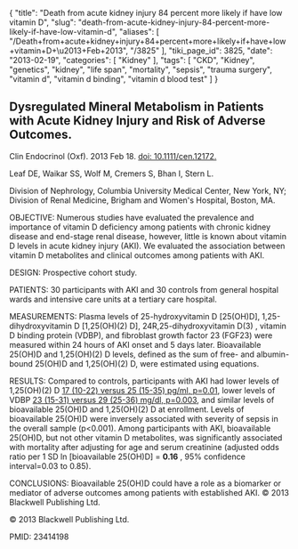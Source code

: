 {
    "title": "Death from acute kidney injury 84 percent more likely if have low vitamin D",
    "slug": "death-from-acute-kidney-injury-84-percent-more-likely-if-have-low-vitamin-d",
    "aliases": [
        "/Death+from+acute+kidney+injury+84+percent+more+likely+if+have+low+vitamin+D+\u2013+Feb+2013",
        "/3825"
    ],
    "tiki_page_id": 3825,
    "date": "2013-02-19",
    "categories": [
        "Kidney"
    ],
    "tags": [
        "CKD",
        "Kidney",
        "genetics",
        "kidney",
        "life span",
        "mortality",
        "sepsis",
        "trauma surgery",
        "vitamin d",
        "vitamin d binding",
        "vitamin d blood test"
    ]
}


## Dysregulated Mineral Metabolism in Patients with Acute Kidney Injury and Risk of Adverse Outcomes.

Clin Endocrinol (Oxf). 2013 Feb 18. [doi: 10.1111/cen.12172.](https://doi.org/10.1111/cen.12172.) 

Leaf DE, Waikar SS, Wolf M, Cremers S, Bhan I, Stern L.

Division of Nephrology, Columbia University Medical Center, New York, NY; Division of Renal Medicine, Brigham and Women's Hospital, Boston, MA.

OBJECTIVE: Numerous studies have evaluated the prevalence and importance of vitamin D deficiency among patients with chronic kidney disease and end-stage renal disease, however, little is known about vitamin D levels in acute kidney injury (AKI). We evaluated the association between vitamin D metabolites and clinical outcomes among patients with AKI.

DESIGN: Prospective cohort study.

PATIENTS: 30 participants with AKI and 30 controls from general hospital wards and intensive care units at a tertiary care hospital.

MEASUREMENTS: Plasma levels of 25-hydroxyvitamin D <span>[25(OH)D]</span>, 1,25-dihydroxyvitamin D <span>[1,25(OH)(2) D]</span>, 24R,25-dihydroxyvitamin D(3) , vitamin D binding protein (VDBP), and fibroblast growth factor 23 (FGF23) were measured within 24 hours of AKI onset and 5 days later. Bioavailable 25(OH)D and 1,25(OH)(2) D levels, defined as the sum of free- and albumin-bound 25(OH)D and 1,25(OH)(2) D, were estimated using equations.

RESULTS: Compared to controls, participants with AKI had lower levels of 1,25(OH)(2) D [17 (10-22) versus 25 (15-35) pg/ml, p=0.01](17%20(10-22)%20versus%2025%20(15-35)%20pg/ml,%20p=0.01), lower levels of VDBP [23 (15-31) versus 29 (25-36) mg/dl, p=0.003](23%20(15-31)%20versus%2029%20(25-36)%20mg/dl,%20p=0.003), and similar levels of bioavailable 25(OH)D and 1,25(OH)(2) D at enrollment. Levels of bioavailable 25(OH)D were inversely associated with severity of sepsis in the overall sample (p<0.001). Among participants with AKI, bioavailable 25(OH)D, but not other vitamin D metabolites, was significantly associated with mortality after adjusting for age and serum creatinine (adjusted odds ratio per 1 SD ln <span>[bioavailable 25(OH)D]</span> =  **0.16** , 95% confidence interval=0.03 to 0.85).

CONCLUSIONS: Bioavailable 25(OH)D could have a role as a biomarker or mediator of adverse outcomes among patients with established AKI. © 2013 Blackwell Publishing Ltd.

© 2013 Blackwell Publishing Ltd.

PMID:     23414198